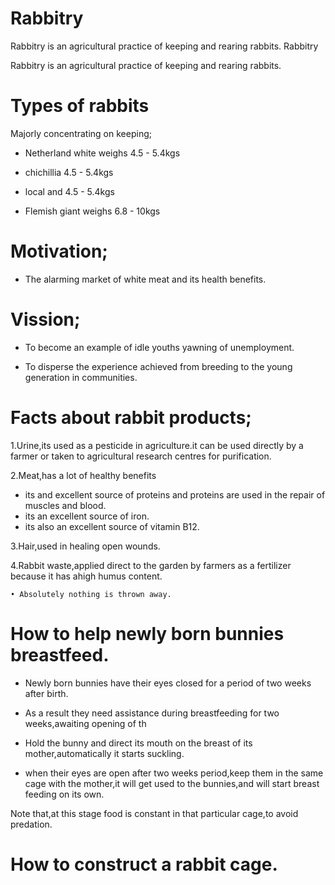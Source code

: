 # Rabbitry

Rabbitry is an agricultural practice of keeping and rearing rabbits.
Rabbitry

Rabbitry is an agricultural practice of keeping and rearing rabbits.
# Types of rabbits

Majorly concentrating on keeping;
    
+ Netherland white weighs 4.5 - 5.4kgs
    
    
+ chichillia 4.5 - 5.4kgs

+ local and 4.5 - 5.4kgs
    
+ Flemish giant weighs 6.8 - 10kgs

# Motivation;
    
+ The alarming market of white meat and its health benefits.
      
 #  Vission;
    
+ To become an example of idle youths yawning of unemployment.
    
+ To disperse the experience achieved from breeding to the young generation in communities.

# Facts about rabbit products;

1.Urine,its used as a pesticide in agriculture.it can be used directly by a farmer or taken to agricultural research centres for purification.

2.Meat,has a lot of healthy benefits
 * its and excellent source of proteins and proteins are used in the repair of muscles and blood.
 * its an excellent source of iron.
 * its also an excellent source of vitamin B12.

3.Hair,used in healing open wounds.

4.Rabbit waste,applied direct to the garden by farmers as a fertilizer because it has ahigh humus content.
    
    • Absolutely nothing is thrown away.

# How to help newly born bunnies breastfeed.
    
+ Newly born bunnies have their eyes closed for a period of two weeks after birth.
    
+ As a result they need assistance during breastfeeding for two weeks,awaiting opening of th
    
+ Hold the bunny and direct its mouth on the breast of its mother,automatically it starts suckling.
    
+ when their eyes are open after two weeks period,keep them in the same cage with the mother,it will get used to the bunnies,and will start breast feeding on its own.
    
Note that,at this stage food is constant in that particular cage,to avoid predation.

# How to construct a rabbit cage.

